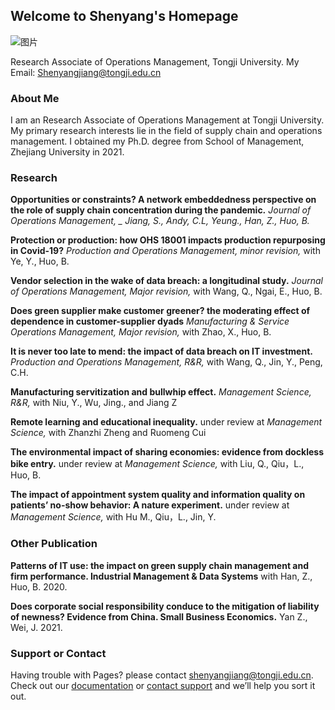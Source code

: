 ## Welcome to Shenyang's Homepage

![图片](https://user-images.githubusercontent.com/106462349/210160681-06b07a8e-5d54-4924-a76b-bfcbb7327b8e.png)


Research Associate of Operations Management, Tongji University.
My Email: Shenyangjiang@tongji.edu.cn 

### About Me
I am an Research Associate of Operations Management at Tongji University. My primary research interests lie in the field of supply chain and operations management. I obtained my Ph.D. degree from School of Management, Zhejiang University in 2021.

### Research

**Opportunities or constraints? A network embeddedness perspective on the role of supply chain concentration during the pandemic.** _Journal of Operations Management, _ Jiang, S., Andy, C.L, Yeung., Han, Z., Huo, B._

**Protection or production: how OHS 18001 impacts production repurposing in Covid-19?** _Production and Operations Management, minor revision,_ with Ye, Y., Huo, B.

**Vendor selection in the wake of data breach: a longitudinal study.** _Journal of Operations Management, Major revision,_ with Wang, Q., Ngai, E., Huo, B.

**Does green supplier make customer greener? the moderating effect of dependence in customer-supplier dyads** _Manufacturing & Service Operations Management, Major revision,_ with Zhao, X., Huo, B.

**It is never too late to mend: the impact of data breach on IT investment.** _Production and Operations Management, R&R,_ with Wang, Q., Jin, Y., Peng, C.H.

**Manufacturing servitization and bullwhip effect.** _Management Science, R&R,_ with Niu, Y., Wu, Jing., and Jiang Z

**Remote learning and educational inequality.** under review at _Management Science,_ with Zhanzhi Zheng and Ruomeng Cui

**The environmental impact of sharing economies: evidence from dockless bike entry.** under review at _Management Science,_ with Liu, Q., Qiu，L., Huo, B.

**The impact of appointment system quality and information quality on patients’ no-show behavior: A nature experiment.** under review at _Management Science,_ with Hu M., Qiu，L., Jin, Y.


### Other Publication

**Patterns of IT use: the impact on green supply chain management and firm performance. Industrial Management & Data Systems** with Han, Z., Huo, B. 2020.

**Does corporate social responsibility conduce to the mitigation of liability of newness? Evidence from China. Small Business Economics.** Yan Z., Wei, J. 2021.


### Support or Contact

Having trouble with Pages? please contact shenyangjiang@tongji.edu.cn. Check out our [documentation](https://docs.github.com/categories/github-pages-basics/) or [contact support](https://support.github.com/contact) and we’ll help you sort it out.

